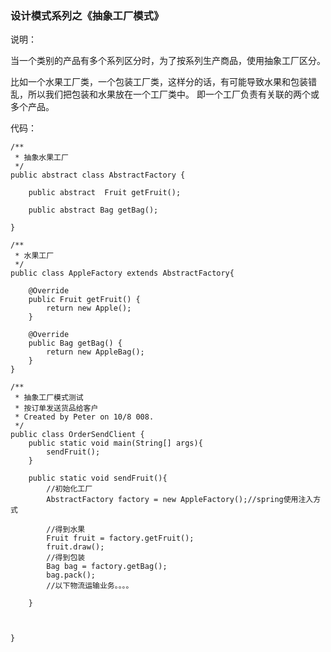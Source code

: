 ### 设计模式系列之《抽象工厂模式》

说明：

当一个类别的产品有多个系列区分时，为了按系列生产商品，使用抽象工厂区分。

比如一个水果工厂类，一个包装工厂类，这样分的话，有可能导致水果和包装错乱，所以我们把包装和水果放在一个工厂类中。 即一个工厂负责有关联的两个或多个产品。



代码：

```
/**
 * 抽象水果工厂
 */
public abstract class AbstractFactory {

    public abstract  Fruit getFruit();

    public abstract Bag getBag();

}
```

```
/**
 * 水果工厂
 */
public class AppleFactory extends AbstractFactory{

    @Override
    public Fruit getFruit() {
        return new Apple();
    }

    @Override
    public Bag getBag() {
        return new AppleBag();
    }
}
```



```
/**
 * 抽象工厂模式测试
 * 按订单发送货品给客户
 * Created by Peter on 10/8 008.
 */
public class OrderSendClient {
    public static void main(String[] args){
        sendFruit();
    }

    public static void sendFruit(){
        //初始化工厂
        AbstractFactory factory = new AppleFactory();//spring使用注入方式

        //得到水果
        Fruit fruit = factory.getFruit();
        fruit.draw();
        //得到包装
        Bag bag = factory.getBag();
        bag.pack();
        //以下物流运输业务。。。。

    }



}
```